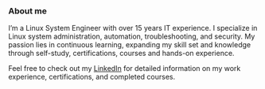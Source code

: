 ### About me

I’m a Linux System Engineer with over 15 years IT experience. I specialize in Linux system administration, automation, troubleshooting, and security. My passion lies in continuous learning, expanding my skill set and knowledge through self-study, certifications, courses and hands-on experience.

Feel free to check out my [LinkedIn]((https://www.linkedin.com/in/jeroenkouters)) for detailed information on my work experience, certifications, and completed courses.
